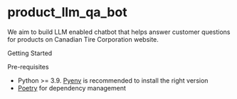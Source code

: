 # product_llm_qa_bot
We aim to build LLM enabled chatbot that helps answer customer questions for products on Canadian Tire Corporation website.

Getting Started

Pre-requisites

- Python >= 3.9. [Pyenv](https://github.com/pyenv/pyenv) is recommended to install the right version 
- [Poetry](https://python-poetry.org/docs/) for dependency management

